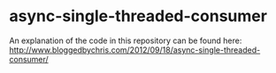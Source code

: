 async-single-threaded-consumer
==============================

An explanation of the code in this repository can be found here: http://www.bloggedbychris.com/2012/09/18/async-single-threaded-consumer/